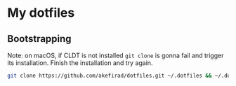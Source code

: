 # My dotfiles

## Bootstrapping
Note: on macOS, if CLDT is not installed `git clone` is gonna fail and trigger its installation. Finish the installation and try again.
```bash
git clone https://github.com/akefirad/dotfiles.git ~/.dotfiles && ~/.dotfiles/install.sh
```

